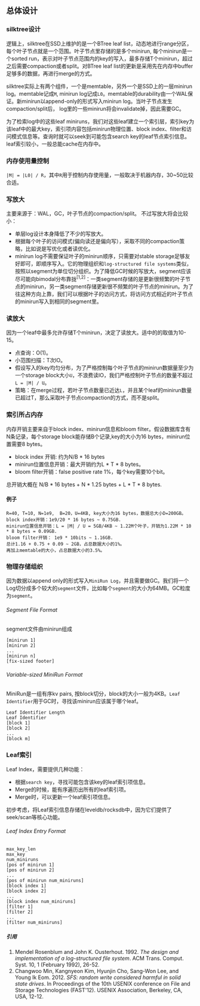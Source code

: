 ## 总体设计
### silktree设计
逻辑上，silktree在SSD上维护的是一个BTree leaf list，动态地进行range分区，每个叶子节点就是一个范围。叶子节点里存储的是多个minirun, 每个minirun是一个sorted run，表示对叶子节点范围内的key的写入，最多存储T个minirun，超过之后需要compaction或者split。对BTree leaf list的更新是采用先在内存中buffer足够多的数据，再进行merge的方式。

silktree实际上有两个组件，一个是memtable，另外一个是SSD上的一层minirun log。memtable记成`M`, minirun log记成`L0`。memtable的durability由一个WAL保证。新minirun以append-only的形式写入minirun log。当叶子节点发生compaction/split后， log里的一些minirun将会invalidate掉，因此需要GC。

为了检索log中的这些leaf miniruns，我们对这些leaf建立一个索引层，索引key为该leaf中的最大key，索引项内容包括minirun物理位置、block index、filter和访问模式信息等。查询时就可以seek到可能包含search key的leaf节点索引信息。leaf索引较小，一般总能cache在内存中。
### 内存使用量控制
```|M| = |L0| / R```，其中`R`用于控制内存使用量，一般取决于机器内存，30~50比较合适。
### 写放大
主要来源于：WAL，GC，叶子节点的compaction/split。
不过写放大将会比较小：
* 单层log设计本身降低了不少的写放大。
* 根据每个叶子的访问模式(偏向读还是偏向写），采取不同的compaction策略，比如说是写优化或者读优化。
* minirun log不需要保证叶子的minirun顺序，只需要对stable storage足够友好即可，即顺序写入。它的物理组织和`log-structured file systems`类似，按照以segment为单位切分组织。为了降低GC时候的写放大，segment应该尽可能向bimodal分布靠拢<sup>[1,2]</sup>：一类segment存储的是更新很频繁的叶子节点的minirun，另一类segment存储更新很不频繁的叶子节点的minirun。为了往这种方向上靠，我们可以根据叶子的访问方式，将访问方式相近的叶子节点的minirun写入到相同的segment里。
### 读放大
因为一个leaf中最多允许存储T个minirun，决定了读放大。适中的的取值为10-15。
* 点查询：O(1)。
* 小范围扫描：T次IO。
* 假设写入的key均匀分布，为了严格控制每个叶子节点的minirun数据量至少为一个storage block大小`U`，不浪费读IO，我们严格控制叶子节点的数量不超过`L = |M| / U`。
* 策略：在merge过程，若叶子节点数量已近达`L`，并且某个leaf的minirun数量已超过T，那么采取叶子节点compaction的方式，而不是split。

### 索引所占内存
内存开销主要来自于block index、minirun信息和bloom filter。假设数据库含有N条记录，每个storage block能存储B个记录,key的大小为16 bytes，minirun位置需要8 bytes。

* block index 开销: 约为N/B * 16 bytes
* minirun位置信息开销：最大开销约为L * T * 8 bytes。
* bloom filter开销：false positive rate 1%，每个key需要10个bit。

总开销大概在 N/B * 16 bytes + N * 1.25 bytes + L * T * 8 bytes.

#### 例子
    R=40, T=10, N=1e9,  B=20，U=4KB, key大小为16 bytes，数据总大小D=200GB。
    block index开销：1e9/20 * 16 bytes ~ 0.75GB. 
    minirun位置信息开销：L = |M| / U = 5GB/4KB ~ 1.22M个叶子，开销为1.22M * 10 * 8 bytes = 0.09GB.
    bloom filter开销： 1e9 * 10bits ~ 1.16GB. 
    总计1.16 + 0.75 + 0.09 ~ 2GB，占总数据大小的1%。
    再加上memtable的大小，占总数据大小的3.5%。
### 物理存储组织
因为数据以append only的形式写入`MiniRun Log`，并且需要做GC。我们将一个Log切分成多个较大的`segment`文件，比如每个`segment`的大小为64MB。GC粒度为`segment`。
###### Segment File Format
segment文件由minirun组成
```text
[minirun 1] 
[minirun 2]
...
[minirun n]
[fix-sized footer]
```

###### Variable-sized MiniRun Format
MiniRun是一组有序kv pairs, 按block切分，block的大小一般为4KB。`Leaf Identifier`用于GC时，寻找该minirun应该属于哪个leaf。
```text
Leaf Identifier Length
Leaf Identifier
[block 1]
[block 2]
...
[block m]
```

### Leaf索引
Leaf Index，需要提供几种功能：
* 根据`search key`，寻找可能包含该key的leaf索引项信息。
* Merge的时候，能有序遍历出所有的leaf索引项。
* Merge时，可以更新一个leaf索引项信息。

初步考虑，将Leaf索引信息存储在leveldb/rocksdb中，因为它们提供了seek/scan等核心功能。
###### Leaf Index Entry Format
```text
max_key_len
max_key
num_miniruns
[pos of minirun 1]
[pos of minirun 2]
...
[pos of minirun num_miniruns]
[block index 1]
[block index 2]
...
[block index num_miniruns]
[filter 1]
[filter 2]
...
[filter num_miniruns]
```
##### 引用
1. Mendel Rosenblum and John K. Ousterhout. 1992. *The design and implementation of a log-structured file system*. ACM Trans. Comput. Syst. 10, 1 (February 1992), 26-52.
2. Changwoo Min, Kangnyeon Kim, Hyunjin Cho, Sang-Won Lee, and Young Ik Eom. 2012. *SFS: random write considered harmful in solid state drives*. In Proceedings of the 10th USENIX conference on File and Storage Technologies (FAST'12). USENIX Association, Berkeley, CA, USA, 12-12.
